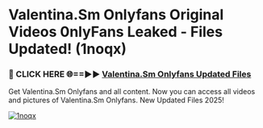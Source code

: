 # Valentina.Sm Onlyfans Original Videos 0nlyFans Leaked - Files Updated! (1noqx)

<h3>🔴 CLICK HERE 🌐==►► <a href="https://tinyurl.com/ehrbuxhb" rel="nofollow">Valentina.Sm Onlyfans Updated Files</a></h3>

Get Valentina.Sm Onlyfans and all content. Now you can access all videos and pictures of Valentina.Sm Onlyfans. New Updated Files 2025!

[![1noqx](https://i.imgur.com/lVYEuWS.gif)](https://tinyurl.com/ehrbuxhb)
